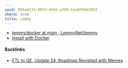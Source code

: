 ```yaml
---
uuid: 945ad1f4-08fd-45b6-af08-6aa8394d385d
share: true
title: Lemmy
---
```

* [lemmy/docker at main · LemmyNet/lemmy](https://github.com/LemmyNet/lemmy/tree/main/docker)
* [Install with Docker](https://join-lemmy.org/docs/administration/install_docker.html)

#### Backlinks

* [ETL to QE, Update 24, Roadmap Revisited with Memes](/89c90b4a-2065-4b58-93eb-107794ed8671)